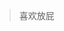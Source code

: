 >喜欢放屁
<!---
nusili/nusili is a ✨ special ✨ repository because its `README.md` (this file) appears on your GitHub profile.
You can click the Preview link to take a look at your changes.
--->
